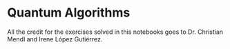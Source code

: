 # Quantum Algorithms

All the credit for the exercises solved in this notebooks goes to Dr. Christian Mendl and Irene López Gutiérrez.
